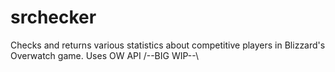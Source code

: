 # srchecker
Checks and returns various statistics about competitive players in Blizzard's Overwatch game.
Uses OW API
/--BIG WIP--\
